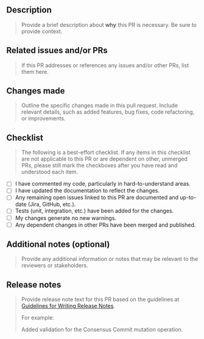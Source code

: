 ## Description

> Provide a brief description about **why** this PR is necessary. Be sure to provide context.

## Related issues and/or PRs

> If this PR addresses or references any issues and/or other PRs, list them here.

## Changes made

> Outline the specific changes made in this pull request. Include relevant details, such as added features, bug fixes, code refactoring, or improvements.

## Checklist

> The following is a best-effort checklist. If any items in this checklist are not applicable to this PR or are dependent on other, unmerged PRs, please still mark the checkboxes after you have read and understood each item.

- [ ] I have commented my code, particularly in hard-to-understand areas.
- [ ] I have updated the documentation to reflect the changes.
- [ ] Any remaining open issues linked to this PR are documented and up-to-date (Jira, GitHub, etc.).
- [ ] Tests (unit, integration, etc.) have been added for the changes.
- [ ] My changes generate no new warnings.
- [ ] Any dependent changes in other PRs have been merged and published.

## Additional notes (optional)

> Provide any additional information or notes that may be relevant to the reviewers or stakeholders.

## Release notes

> Provide release note text for this PR based on the guidelines at [Guidelines for Writing Release Notes](https://developers.scalar-labs.com/docs/style-guide/release-notes/).
>
> For example:
>
> Added validation for the Consensus Commit mutation operation.
